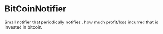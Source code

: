 BitCoinNotifier
===============

Small notifier that periodically notifies , how much profit/loss incurred that is invested in bitcoin.
